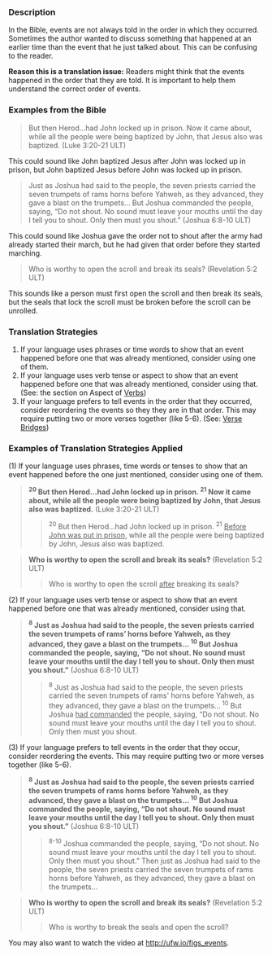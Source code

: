 

### Description

In the Bible, events are not always told in the order in which they occurred. Sometimes the author wanted to discuss something that happened at an earlier time than the event that he just talked about. This can be confusing to the reader.

**Reason this is a translation issue:** Readers might think that the events happened in the order that they are told. It is important to help them understand the correct order of events.

### Examples from the Bible

> But then Herod…had John locked up in prison. Now it came about, while all the people were being baptized by John, that Jesus also was baptized. (Luke 3:20-21 ULT)

This could sound like John baptized Jesus after John was locked up in prison, but John baptized Jesus before John was locked up in prison.

> Just as Joshua had said to the people, the seven priests carried the seven trumpets of rams horns before Yahweh, as they advanced, they gave a blast on the trumpets… But Joshua commanded the people, saying, “Do not shout. No sound must leave your mouths until the day I tell you to shout. Only then must you shout.”   (Joshua 6:8-10 ULT)

This could sound like Joshua gave the order not to shout after the army had already started their march, but he had given that order before they started marching.

> Who is worthy to open the scroll and break its seals? (Revelation 5:2 ULT)

This sounds like a person must first open the scroll and then break its seals, but the seals that lock the scroll must be broken before the scroll can be unrolled.

### Translation Strategies

1. If your language uses phrases or time words to show that an event happened before one that was already mentioned, consider using one of them.
1. If your language uses verb tense or aspect to show that an event happened before one that was already mentioned, consider using that. (See: the section on Aspect of [Verbs](../figs-verbs/01.md))
1. If your language prefers to tell events in the order that they occurred, consider reordering the events so they they are in that order. This may require putting two or more verses together (like 5-6). (See: [Verse Bridges](../translate-versebridge/01.md))

### Examples of Translation Strategies Applied

(1) If your language uses phrases, time words or tenses to show that an event happened before the one just mentioned, consider using one of them.

> **<sup> 20</sup> But then Herod…had John locked up in prison. <sup> 21</sup> Now it came about, while all the people were being baptized by John, that Jesus also was baptized.** (Luke 3:20-21 ULT)
>> <sup> 20</sup> But then Herod…had John locked up in prison. <sup> 21</sup> <u>Before John was put in prison,</u> while all the people were being baptized by John, Jesus also was baptized.

> **Who is worthy to open the scroll and break its seals?** (Revelation 5:2 ULT)
>> Who is worthy to open the scroll <u>after</u> breaking its seals?

(2) If your language uses verb tense or aspect to show that an event happened before one that was already mentioned, consider using that.

> **<sup> 8</sup> Just as Joshua had said to the people, the seven priests carried the seven trumpets of rams’ horns before Yahweh, as they advanced, they gave a blast on the trumpets…<sup> 10</sup> But Joshua commanded the people, saying, “Do not shout. No sound must leave your mouths until the day I tell you to shout. Only then must you shout.”** (Joshua 6:8-10 ULT)
>> <sup> 8</sup> Just as Joshua had said to the people, the seven priests carried the seven trumpets of rams' horns before Yahweh, as they advanced, they gave a blast on the trumpets…<sup> 10</sup> But Joshua <u>had commanded</u> the people, saying, “Do not shout. No sound must leave your mouths until the day I tell you to shout. Only then must you shout.

(3) If your language prefers to tell events in the order that they occur, consider reordering the events. This may require putting two or more verses together (like 5-6).

> **<sup> 8</sup> Just as Joshua had said to the people, the seven priests carried the seven trumpets of rams horns before Yahweh, as they advanced, they gave a blast on the trumpets…<sup> 10</sup> But Joshua commanded the people, saying, “Do not shout. No sound must leave your mouths until the day I tell you to shout. Only then must you shout.”** (Joshua 6:8-10 ULT)
>> <sup> 8-10</sup> Joshua commanded the people, saying, “Do not shout. No sound must leave your mouths until the day I tell you to shout. Only then must you shout.” Then just as Joshua had said to the people, the seven priests carried the seven trumpets of rams horns before Yahweh, as they advanced, they gave a blast on the trumpets…

> **Who is worthy to open the scroll and break its seals?** (Revelation 5:2 ULT)
>> Who is worthy to break the seals and open the scroll?


You may also want to watch the video at http://ufw.io/figs_events.
